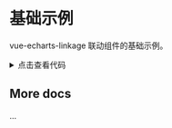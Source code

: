 <script setup>
import LinkageDemo1 from '../components/echarts-linkage/demo1/index.vue';
</script>

# 基础示例

vue-echarts-linkage 联动组件的基础示例。

<LinkageDemo1 />

<details>
<summary>点击查看代码</summary>

<<< ../components/echarts-linkage/demo1/detail.vue

</details>


## More docs

...
